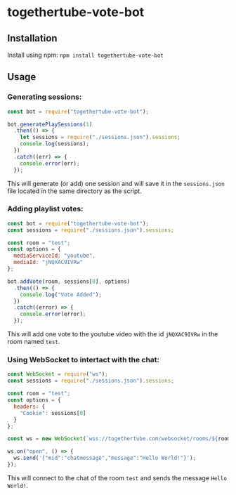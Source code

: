 # togethertube-vote-bot

## Installation

Install using npm: `npm install togethertube-vote-bot`

## Usage

### Generating sessions:

```javascript
const bot = require("togethertube-vote-bot");

bot.generatePlaySessions(1)
  .then(() => {
    let sessions = require("./sessions.json").sessions;
    console.log(sessions);
  })
  .catch((err) => {
    console.error(err);
  });
```

This will generate (or add) one session and will save it in the `sessions.json` file located in the same directory as the script.

### Adding playlist votes:

```javascript
const bot = require("togethertube-vote-bot");
const sessions = require("./sessions.json").sessions;

const room = "test";
const options = {
  mediaServiceId: "youtube",
  mediaId: "jNQXAC9IVRw"
};

bot.addVote(room, sessions[0], options)
  .then(() => {
    console.log("Vote Added");
  })
  .catch((error) => {
    console.error(error);
  });
```

This will add one vote to the youtube video with the id `jNQXAC9IVRw` in the room named `test`.

### Using WebSocket to intertact with the chat:

```javascript
const WebSocket = require("ws");
const sessions = require("./sessions.json").sessions;

const room = "test";
const options = {
  headers: {
    "Cookie": sessions[0]
  }
};

const ws = new WebSocket(`wss://togethertube.com/websocket/rooms/${room}`, options);

ws.on("open", () => {
  ws.send('{"mid":"chatmessage","message":"Hello World!"}');
});
```

This will connect to the chat of the room `test` and sends the message `Hello World!`.